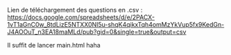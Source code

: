 Lien de téléchargement des questions en .csv : 
https://docs.google.com/spreadsheets/d/e/2PACX-1vT1aGnC0w_8tdLizE5NTXX0NI5u-shqK4qikxTqh4omMzYkVup5fx9KedGn-J4AOOuT_n3EA18maMLd/pub?gid=0&single=true&output=csv

Il suffit de lancer main.html haha
